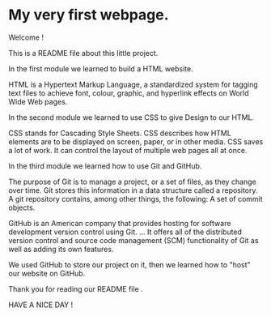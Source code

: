    # My very first webpage.
   
   Welcome !
   
  This is a README file about this little project.
  
  In the first module we learned to build a HTML website.
  
  HTML is a Hypertext Markup Language,
  a standardized system for tagging text files to achieve font, 
  colour, graphic, and hyperlink effects on World Wide Web pages.
  
  In the second module we learned to use CSS to give Design to our HTML.
  
  CSS stands for Cascading Style Sheets.
  CSS describes how HTML elements are to be displayed on screen,
  paper, or in other media. CSS saves a lot of work. 
  It can control the layout of multiple web pages all at once.
  
  In the third module we learned how to use Git and GitHub.
  
  The purpose of Git is to manage a project, or a set of files,
  as they change over time.
  Git stores this information in a data structure called a repository. 
  A git repository contains, 
  among other things, the following: A set of commit objects.
  
  GitHub is an American company that provides 
  hosting for software development version control using Git. ... 
  It offers all of the distributed version control and source code management (SCM) 
  functionality of Git as well as adding its own features.
  
  We used GitHub to store our project on it,
  then we learned how to "host" our website on GitHub.
  
  Thank you for reading our README file .
  
  HAVE A NICE DAY !
  
  